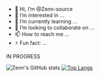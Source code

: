- 👋 Hi, I’m @Zenn-source
- 👀 I’m interested in ...
- 🌱 I’m currently learning ...
- 💞️ I’m looking to collaborate on ...
- 📫 How to reach me ...
- ⚡ Fun fact: ...

IN PROGRESS

![Zenn's GitHub stats](https://github-readme-stats.vercel.app/api?username=Zenn-source&theme=tokyonight&show_icons=true)
[![Top Langs](https://github-readme-stats.vercel.app/api/top-langs/?username=Zenn-source)](https://github.com/Zenn-source/github-readme-stats)

